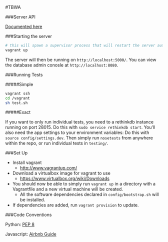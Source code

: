 
#TBWA

###Server API

[Documented here](https://github.com/DAPMElab/TBWA/blob/master/src/server/README.md)

###Starting the server

```bash
# this will spawn a supervisor process that will restart the server automatically.
vagrant up
```

The server will then be running on `http://localhost:5000/`.
You can view the database admin conosle at `http://localhost:8080`.

###Running Tests

#####Simple

```bash
vagrant ssh
cd /vagrant
sh test.sh
```

#####Exact

If you want to only run individual tests, you need to a rethinkdb instance running on port 28015.
Do this with `sudo service rethinkdb start`.
You'll also need the app settings to your environment variables:
Do this with `source config/settings.dev`.
Then simply run `nosetests` from anywhere within the repo, or run individual tests in `testing/`.

###Set Up

- Install vagrant
  - http://www.vagrantup.com/
- Download a virtualbox image for vagrant to use
  - https://www.virtualbox.org/wiki/Downloads
- You should now be able to simply run `vagrant up` in a directory with a Vagrantfile and a new virtual machine will be created.
  - All the software dependencies declared in `config/bootstrap.sh` will be installed.
- If dependencies are added, run `vagrant provision` to update.

###Code Conventions

Python: [PEP 8](http://www.python.org/dev/peps/pep-0008/)

Javascript: [Airbnb Guide](https://github.com/airbnb/javascript)

